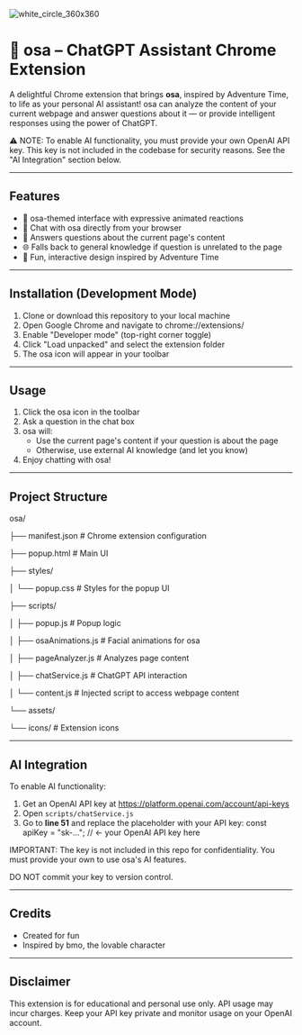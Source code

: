 ![white_circle_360x360](https://github.com/user-attachments/assets/14e9e5ad-c7f5-4278-a2ca-5eaaa9b2c03b)



# 🧠 osa – ChatGPT Assistant Chrome Extension

A delightful Chrome extension that brings **osa**, inspired by Adventure Time, to life as your personal AI assistant! osa can analyze the content of your current webpage and answer questions about it — or provide intelligent responses using the power of ChatGPT.

⚠️ NOTE: To enable AI functionality, you must provide your own OpenAI API key. This key is not included in the codebase for security reasons. See the "AI Integration" section below.

---

## Features

- 🤖 osa-themed interface with expressive animated reactions
- 💬 Chat with osa directly from your browser
- 📄 Answers questions about the current page's content
- 🌐 Falls back to general knowledge if question is unrelated to the page
- 🎨 Fun, interactive design inspired by Adventure Time

---

## Installation (Development Mode)

1. Clone or download this repository to your local machine
2. Open Google Chrome and navigate to chrome://extensions/
3. Enable "Developer mode" (top-right corner toggle)
4. Click "Load unpacked" and select the extension folder
5. The osa icon will appear in your toolbar

---

## Usage

1. Click the osa icon in the toolbar
2. Ask a question in the chat box
3. osa will:
   - Use the current page's content if your question is about the page
   - Otherwise, use external AI knowledge (and let you know)
4. Enjoy chatting with osa!

---

## Project Structure

osa/

├── manifest.json              # Chrome extension configuration

├── popup.html                 # Main UI

├── styles/

│   └── popup.css              # Styles for the popup UI

├── scripts/

│   ├── popup.js               # Popup logic

│   ├── osaAnimations.js       # Facial animations for osa

│   ├── pageAnalyzer.js        # Analyzes page content

│   ├── chatService.js         # ChatGPT API interaction

│   └── content.js             # Injected script to access webpage content

└── assets/

  └── icons/                 # Extension icons

---

## AI Integration

To enable AI functionality:

1. Get an OpenAI API key at https://platform.openai.com/account/api-keys
2. Open `scripts/chatService.js`
3. Go to **line 51** and replace the placeholder with your API key:
   const apiKey = "sk-..."; // <- your OpenAI API key here

IMPORTANT: The key is not included in this repo for confidentiality. You must provide your own to use osa's AI features.

DO NOT commit your key to version control.

---

## Credits

- Created for fun
- Inspired by bmo, the lovable character

---

## Disclaimer

This extension is for educational and personal use only. API usage may incur charges. Keep your API key private and monitor usage on your OpenAI account.

